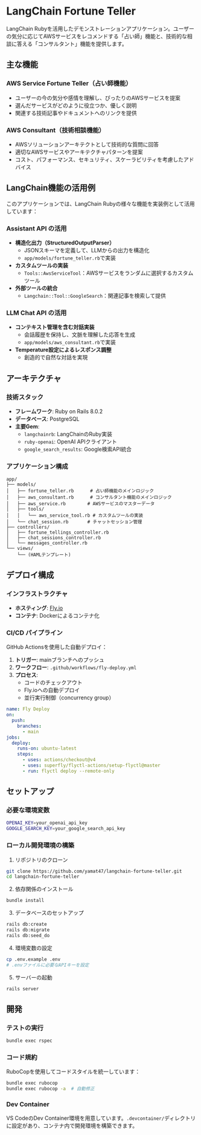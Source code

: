 # LangChain Fortune Teller

LangChain Rubyを活用したデモンストレーションアプリケーション。ユーザーの気分に応じてAWSサービスをレコメンドする「占い師」機能と、技術的な相談に答える「コンサルタント」機能を提供します。

## 主な機能

### AWS Service Fortune Teller（占い師機能）
- ユーザーの今の気分や感情を理解し、ぴったりのAWSサービスを提案
- 選んだサービスがどのように役立つか、優しく説明
- 関連する技術記事やドキュメントへのリンクを提供

### AWS Consultant（技術相談機能）
- AWSソリューションアーキテクトとして技術的な質問に回答
- 適切なAWSサービスやアーキテクチャパターンを提案
- コスト、パフォーマンス、セキュリティ、スケーラビリティを考慮したアドバイス

## LangChain機能の活用例

このアプリケーションでは、LangChain Rubyの様々な機能を実装例として活用しています：

### Assistant API の活用
- **構造化出力（StructuredOutputParser）**
  - JSONスキーマを定義して、LLMからの出力を構造化
  - `app/models/fortune_teller.rb`で実装
- **カスタムツールの実装**
  - `Tools::AwsServiceTool`：AWSサービスをランダムに選択するカスタムツール
- **外部ツールの統合**
  - `Langchain::Tool::GoogleSearch`：関連記事を検索して提供

### LLM Chat API の活用
- **コンテキスト管理を含む対話実装**
  - 会話履歴を保持し、文脈を理解した応答を生成
  - `app/models/aws_consultant.rb`で実装
- **Temperature設定によるレスポンス調整**
  - 創造的で自然な対話を実現

## アーキテクチャ

### 技術スタック
- **フレームワーク**: Ruby on Rails 8.0.2
- **データベース**: PostgreSQL
- **主要Gem**:
  - `langchainrb`: LangChainのRuby実装
  - `ruby-openai`: OpenAI APIクライアント
  - `google_search_results`: Google検索API統合

### アプリケーション構成
```
app/
├── models/
│   ├── fortune_teller.rb      # 占い師機能のメインロジック
│   ├── aws_consultant.rb      # コンサルタント機能のメインロジック
│   ├── aws_service.rb        # AWSサービスのマスターデータ
│   ├── tools/
│   │   └── aws_service_tool.rb # カスタムツールの実装
│   └── chat_session.rb       # チャットセッション管理
├── controllers/
│   ├── fortune_tellings_controller.rb
│   ├── chat_sessions_controller.rb
│   └── messages_controller.rb
└── views/
    └── (HAMLテンプレート)
```

## デプロイ構成

### インフラストラクチャ
- **ホスティング**: [Fly.io](https://fly.io)
- **コンテナ**: Dockerによるコンテナ化

### CI/CD パイプライン
GitHub Actionsを使用した自動デプロイ：

1. **トリガー**: mainブランチへのプッシュ
2. **ワークフロー**: `.github/workflows/fly-deploy.yml`
3. **プロセス**:
   - コードのチェックアウト
   - Fly.ioへの自動デプロイ
   - 並行実行制御（concurrency group）

```yaml
name: Fly Deploy
on:
  push:
    branches:
      - main
jobs:
  deploy:
    runs-on: ubuntu-latest
    steps:
      - uses: actions/checkout@v4
      - uses: superfly/flyctl-actions/setup-flyctl@master
      - run: flyctl deploy --remote-only
```

## セットアップ

### 必要な環境変数
```bash
OPENAI_KEY=your_openai_api_key
GOOGLE_SEARCH_KEY=your_google_search_api_key
```

### ローカル開発環境の構築

1. リポジトリのクローン
```bash
git clone https://github.com/yamat47/langchain-fortune-teller.git
cd langchain-fortune-teller
```

2. 依存関係のインストール
```bash
bundle install
```

3. データベースのセットアップ
```bash
rails db:create
rails db:migrate
rails db:seed_do
```

4. 環境変数の設定
```bash
cp .env.example .env
# .envファイルに必要なAPIキーを設定
```

5. サーバーの起動
```bash
rails server
```

## 開発

### テストの実行
```bash
bundle exec rspec
```

### コード規約
RuboCopを使用してコードスタイルを統一しています：

```bash
bundle exec rubocop
bundle exec rubocop -a  # 自動修正
```

### Dev Container
VS CodeのDev Container環境を用意しています。`.devcontainer/`ディレクトリに設定があり、コンテナ内で開発環境を構築できます。
